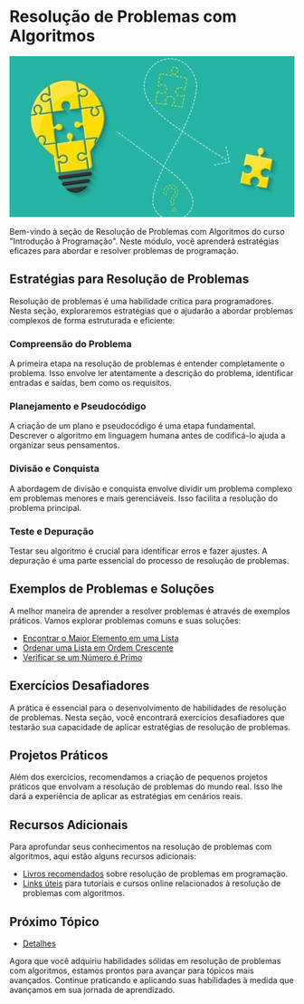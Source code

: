 # Resolução de Problemas com Algoritmos

![Resolução de Problemas com Algoritmos](imagens/resolucao-problemas.jpg)

Bem-vindo à seção de Resolução de Problemas com Algoritmos do curso "Introdução à Programação". Neste módulo, você aprenderá estratégias eficazes para abordar e resolver problemas de programação.

## Estratégias para Resolução de Problemas

Resolução de problemas é uma habilidade crítica para programadores. Nesta seção, exploraremos estratégias que o ajudarão a abordar problemas complexos de forma estruturada e eficiente:

### Compreensão do Problema

A primeira etapa na resolução de problemas é entender completamente o problema. Isso envolve ler atentamente a descrição do problema, identificar entradas e saídas, bem como os requisitos.

### Planejamento e Pseudocódigo

A criação de um plano e pseudocódigo é uma etapa fundamental. Descrever o algoritmo em linguagem humana antes de codificá-lo ajuda a organizar seus pensamentos.

### Divisão e Conquista

A abordagem de divisão e conquista envolve dividir um problema complexo em problemas menores e mais gerenciáveis. Isso facilita a resolução do problema principal.

### Teste e Depuração

Testar seu algoritmo é crucial para identificar erros e fazer ajustes. A depuração é uma parte essencial do processo de resolução de problemas.

## Exemplos de Problemas e Soluções

A melhor maneira de aprender a resolver problemas é através de exemplos práticos. Vamos explorar problemas comuns e suas soluções:

- [Encontrar o Maior Elemento em uma Lista](problema-maior-elemento.md)
- [Ordenar uma Lista em Ordem Crescente](problema-ordenacao.md)
- [Verificar se um Número é Primo](problema-numero-primo.md)

## Exercícios Desafiadores

A prática é essencial para o desenvolvimento de habilidades de resolução de problemas. Nesta seção, você encontrará exercícios desafiadores que testarão sua capacidade de aplicar estratégias de resolução de problemas.

## Projetos Práticos

Além dos exercícios, recomendamos a criação de pequenos projetos práticos que envolvam a resolução de problemas do mundo real. Isso lhe dará a experiência de aplicar as estratégias em cenários reais.

## Recursos Adicionais

Para aprofundar seus conhecimentos na resolução de problemas com algoritmos, aqui estão alguns recursos adicionais:

- [Livros recomendados](bibliografia.md) sobre resolução de problemas em programação.
- [Links úteis](links-uteis.md) para tutoriais e cursos online relacionados à resolução de problemas com algoritmos.

## Próximo Tópico
- [Detalhes](exemplos.md)

Agora que você adquiriu habilidades sólidas em resolução de problemas com algoritmos, estamos prontos para avançar para tópicos mais avançados. Continue praticando e aplicando suas habilidades à medida que avançamos em sua jornada de aprendizado.
